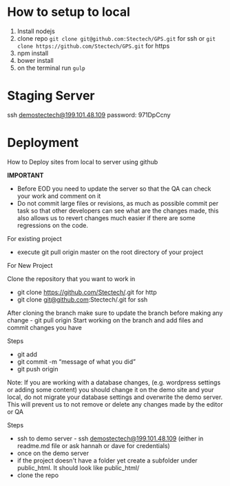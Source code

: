 # How to setup to local

1. Install nodejs
2. clone repo `git clone git@github.com:Stectech/GPS.git` for ssh or `git clone https://github.com/Stectech/GPS.git` for https
3. npm install 
4. bower install
5. on the terminal run `gulp`

# Staging Server
ssh demostectech@199.101.48.109 password: 971DpCcny

# Deployment
How to Deploy sites from local to server using github

<b>IMPORTANT</b>
* Before EOD you need to update the server so that the QA can check your work and comment on it
* Do not commit large files or revisions, as much as possible commit per task so that other developers can see what are the changes made, this also allows us to revert changes much easier if there are some regressions on the code.

For existing project  
* execute git pull origin master on the root directory of your project

For New Project

Clone the repository that you want to work in
* git clone https://github.com/Stectech/<project name>.git for http
* git clone git@github.com:Stectech/<project name>.git for ssh


After cloning the branch
make sure to update the branch before making any change - git pull origin <branch name> 
Start working on the branch and add files and commit changes you have

Steps
* git add <filename>
* git commit -m “message of what you did”
* git push origin <branch name you are currently on>

Note: If you are working with a database changes, (e.g. wordpress settings or adding some content) you should change it on the demo site and your local, do not migrate your database settings and overwrite the demo server. This will prevent us to not remove or delete any changes 
made by the editor or QA

Steps
* ssh to demo server - ssh demostectech@199.101.48.109 (either in readme.md file or ask hannah or dave for credentials)
* once on the demo server 
 * if  the project doesn't have a folder yet create a subfolder under public_html. It should look like public_html/<project-name>
* clone the repo 



